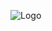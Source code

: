 



![Logo](http://blogs.msdn.com/blogfiles/cburrows/WindowsLiveWriter/VS2010Beta2andtwoloopstoo_886B/visualcsharp_2.png)
